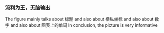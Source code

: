 ### 流利为王，无脑输出
The figure mainly talks about 标题
and also about 横纵坐标
and also about 数字
and also about 图表上的单词
In conclusion, the picture is very informative